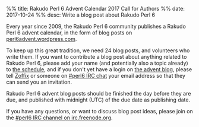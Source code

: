 %% title: Rakudo Perl 6 Advent Calendar 2017 Call for Authors
%% date: 2017-10-24
%% desc: Write a blog post about Rakudo Perl 6

Every year since 2009, the Rakudo Perl 6 community publishes a Rakudo Perl 6
advent calendar, in the form of blog posts on [perl6advent.wordpress.com](https://perl6advent.wordpress.com).

To keep up this great tradition, we need 24 blog posts, and volunteers who
write them. If you want to contribute a blog post about anything related to
Rakudo Perl 6, please add your name (and potentially also a topic already) to
[the schedule](https://github.com/perl6/mu/blob/master/misc/perl6advent-2017/schedule), and if you don't yet have a login on [the advent blog](https://perl6advent.wordpress.com), please
tell [Zoffix](https://twitter.com/zoffix/) or someone on
[#perl6 IRC chat](https://webchat.freenode.net/?channels=#perl6) your email
address so that they can send you an invitation.

Rakudo Perl 6 advent blog posts should be finished the day before they are due, and published with midnight (UTC) of the due date as publishing date.

If you have any questions, or want to discuss blog post ideas, please join on the [#perl6 IRC channel on irc.freenode.org](https://webchat.freenode.net/?channels=#perl6).
